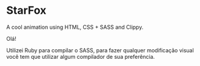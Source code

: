 # StarFox
A cool animation using HTML, CSS + SASS and Clippy.


Olá!

Utilizei Ruby para compilar o SASS, para fazer qualquer modificação visual você tem que utilizar algum compilador de sua preferência.
